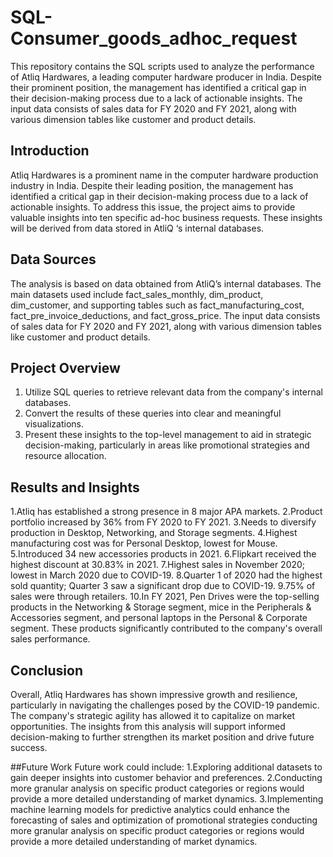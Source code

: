 # SQL-Consumer_goods_adhoc_request
This repository contains the SQL scripts used to analyze the performance of Atliq Hardwares, a leading computer hardware producer in India. Despite their prominent position, the management has identified a critical gap in their decision-making process due to a lack of actionable insights. The input data consists of sales data for FY 2020 and FY 2021, along with various dimension tables like customer and product details.

## Introduction
Atliq Hardwares is a prominent name in the computer hardware production industry in India. Despite their leading position, the management has identified a critical gap in their decision-making process due to a lack of actionable insights. To address this issue, the project aims to provide valuable insights into ten specific ad-hoc business requests. These insights will be derived from data stored in AtliQ ‘s internal databases.

## Data Sources
The analysis is based on data obtained from AtliQ’s internal databases. The main datasets used include fact_sales_monthly, dim_product, dim_customer, and supporting tables such as fact_manufacturing_cost, fact_pre_invoice_deductions, and fact_gross_price. The input data consists of sales data for FY 2020 and FY 2021, along with various dimension tables like customer and product details.

## Project Overview
1. Utilize SQL queries to retrieve relevant data from the company's internal databases.
2. Convert the results of these queries into clear and meaningful visualizations.
3. Present these insights to the top-level management to aid in strategic decision-making, particularly in areas like promotional strategies and resource allocation.

## Results and Insights
1.Atliq has established a strong presence in 8 major APA markets.
2.Product portfolio increased by 36% from FY 2020 to FY 2021.
3.Needs to diversify production in Desktop, Networking, and Storage segments.
4.Highest manufacturing cost was for Personal Desktop, lowest for Mouse.
5.Introduced 34 new accessories products in 2021.
6.Flipkart received the highest discount at 30.83% in 2021.
7.Highest sales in November 2020; lowest in March 2020 due to COVID-19.
8.Quarter 1 of 2020 had the highest sold quantity; Quarter 3 saw a significant drop due to COVID-19.
9.75% of sales were through retailers.
10.In FY 2021, Pen Drives were the top-selling products in the Networking & Storage segment, mice in the Peripherals & Accessories segment, and personal laptops in the Personal & Corporate segment. These products significantly contributed to the company's overall sales performance.

## Conclusion 
Overall, Atliq Hardwares has shown impressive growth and resilience, particularly in navigating the challenges posed by the COVID-19 pandemic. The company's strategic agility has allowed it to capitalize on market opportunities. The insights from this analysis will support informed decision-making to further strengthen its market position and drive future success.

##Future Work
Future work could include:
1.Exploring additional datasets to gain deeper insights into customer behavior and preferences.
2.Conducting more granular analysis on specific product categories or regions would provide a more detailed understanding of market dynamics.
3.Implementing machine learning models for predictive analytics could enhance the forecasting of sales and optimization of promotional strategies
conducting more granular analysis on specific product categories or regions would provide a more detailed understanding of market dynamics.



